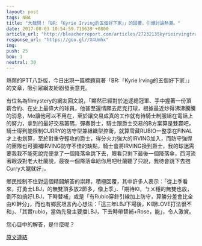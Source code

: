 ```yaml
---
layout: post
tags: NBA
title: "大哉問！「BR:「Kyrie Irving的五個好下家」」的回覆，引爆討論熱潮。"
date: 2017-08-03 10:54:59.719639 +0800
article_url: "http://bleacherreport.com/articles/27232135kyrieirvingtradepackagescavssh"
response_url: "https://goo.gl//X4Umhx"
img: 
push: 25
boo: 1
neutral: 30
---
```


熱鬧的PTT八卦版，今日出現一篇標題寫著「BR:「Kyrie Irving的五個好下家」」的文章，吸引眾網友紛紛發表意見。

有位名為filmystery的網友回文說，「顯然已經對於追逐總冠軍、手中握著一份頂薪合約、在史上最偉大的球員，他甚至還情願去尼克打球，根據最近炒得沸沸騰騰的消息，Me讓他可以不用在，至於讓交易成真的工作就有待騎士制服組在電話上的努力，拿到的最好交易籌碼，彈奏爵士，騎士跟爵士交易的B方案算是雙贏吧，騎士得到能限制CURRY的防守型兼組織型控衛，就算雪藏RUBIO一整季在FINAL才上也划算，至於對重守輕攻的爵士，得分火力強大的IRVING加入，而防守強悍的團隊也可彌補IRVING防守不佳的缺點，騎士會將IRVING換到爵士，我的球迷需要我我不能死說完便拿了一個降落傘跳下去，眼看只剩下最後一個降落傘，西河流著眼淚對老大杜蘭說，最後一個降落傘給你用吧杜蘭聽了只說，我待會跳下去抱Curry大腿就好」。

鄉民控制不住對這個精闢解答的崇拜，積極回覆，其中許多人表示：「從上季看來，打勇士LBJ，的無雙頂多放2節多，像上季」、「期待KI，ㄅㄨ穩的無雙也放，倒不如搞好LBJ，下時替補」或是「有Rubio穿針引線加上防守，算勝分差會比全由KI幹分」，而也有鄉民坦言內心想法：「這三年LBJ下場後，KI跟LOVE打法很不和」、「其實rubio，當偽先發主要擋LBJ，下去時帶替補+Rose，能」，令人激賞。

您心目中的解答，是什麼呢？

<a href = "https://www.ptt.cc/bbs/NBA/M.1500968020.A.FFA.html">原文連結</a>

